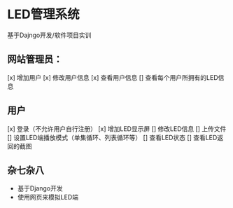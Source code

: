 # LED管理系统
基于Dajngo开发/软件项目实训

## 网站管理员：
[x] 增加用户
[x] 修改用户信息
[x] 查看用户信息
[] 查看每个用户所拥有的LED信息

## 用户
[x] 登录（不允许用户自行注册）
[x] 增加LED显示屏
[] 修改LED信息
[] 上传文件
[] 设置LED端播放模式（单集循环、列表循环等）
[] 查看LED状态
[] 查看LED返回的截图

## 杂七杂八
- 基于Django开发
- 使用网页来模拟LED端
